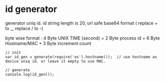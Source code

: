id generator
=============

generator uniq id. id string length is 20, url safe base64 format ( replace + to \_, replace / to -)
 
byte wise format :  4 Byte UNIX TIME (second) + 2 Byte process id + 6 Byte Hostname/MAC + 3 Byte increment count
 
 
```
// init 
var id_gen = generate(require('os').hostname());  // use hostname as device uniq id. or leave it empty to use MAC.

// generate
console.log(id_gen());

```
